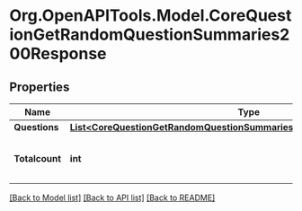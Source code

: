 # Org.OpenAPITools.Model.CoreQuestionGetRandomQuestionSummaries200Response

## Properties

Name | Type | Description | Notes
------------ | ------------- | ------------- | -------------
**Questions** | [**List&lt;CoreQuestionGetRandomQuestionSummaries200ResponseQuestionsInner&gt;**](CoreQuestionGetRandomQuestionSummaries200ResponseQuestionsInner.md) |  | 
**Totalcount** | **int** | total number of questions in result set | [default to null]

[[Back to Model list]](../README.md#documentation-for-models) [[Back to API list]](../README.md#documentation-for-api-endpoints) [[Back to README]](../README.md)

